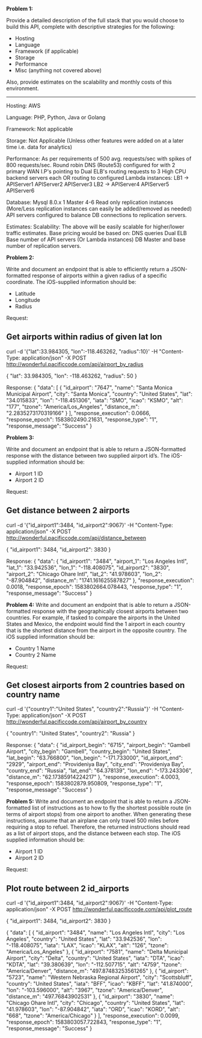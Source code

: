 **Problem 1:**

Provide a detailed description of the full stack that you would choose to build this API, complete with descriptive strategies for the following:

- Hosting
- Language
- Framework (if applicable)
- Storage
- Performance
- Misc (anything not covered above)

Also, provide estimates on the scalability and monthly costs of this environment.
************************************
Hosting:
AWS

Language:
PHP, Python, Java or Golang

Framework: 
Not applicable

Storage:
Not Applicable (Unless other features were added on at a later time i.e. data for analytics)

Performance:
As per requirements of 500 avg. requests/sec with spikes of 800 requests/sec.
Round robin DNS (Route53) configured for with 2 primary WAN I.P's pointing to
Dual ELB's routing requests to 3 High CPU backend servers each OR routing to configured Lambda instances:
LB1 -> APIServer1 APIServer2 APIServer3
LB2 -> APIServer4 APIServer5 APIServer6

Database:
Mysql 8.0.x
1 Master
4-6 Read only replication instances (More/Less replication instances can easily be added/removed as needed)
API servers configured to balance DB connections to replication servers.

Estimates:
Scalability: The above will be easily scalable for higher/lower traffic estimates.
Base pricing would be based on:
DNS queries
Dual ELB
Base number of API servers (Or Lambda instances)
DB Master and base number of replication servers.

**Problem 2:**

Write and document an endpoint that is able to efficiently return a JSON-formatted response of airports within a given radius of a specific coordinate. The iOS-supplied information should be:

- Latitude
- Longitude
- Radius

Request:
## Get airports within radius of given lat lon
curl -d '{"lat":33.984305, "lon":-118.463262, "radius":10}' -H "Content-Type: application/json" -X POST http://wonderful.pacificcode.com/api/airport_by_radius

{
  "lat": 33.984305,
  "lon": -118.463262,
  "radius": 50
}

Response:
{
  "data": [
    {
      "id_airport": "7647",
      "name": "Santa Monica Municipal Airport",
      "city": "Santa Monica",
      "country": "United States",
      "lat": "34.015833",
      "lon": "-118.451306",
      "iata": "SMO",
      "icao": "KSMO",
      "alt": "177",
      "tzone": "America/Los_Angeles",
      "distance_m": "2.2835273170319166"
    }
   ],
  "response_execution": 0.0666,
  "response_epoch": 1583802490.21631,
  "response_type": "1",
  "response_message": "Success"
}

**Problem 3:**

Write and document an endpoint that is able to return a JSON-formatted response with the distance between two supplied airport id’s. The iOS-supplied information should be:

- Airport 1 ID
- Airport 2 ID

Request:
## Get distance between 2 airports
curl -d '{"id_airport1":3484, "id_airport2":9067}' -H "Content-Type: application/json" -X POST http://wonderful.pacificcode.com/api/distance_between

{
  "id_airport1": 3484,
  "id_airport2": 3830
}

Response:
{
  "data": {
    "id_airport1": "3484",
    "airport_1": "Los Angeles Intl",
    "lat_1": "33.942536",
    "lon_1": "-118.408075",
    "id_airport2": "3830",
    "airport_2": "Chicago Ohare Intl",
    "lat_2": "41.978603",
    "lon_2": "-87.904842",
    "distance_m": "1741.161625587827"
  },
  "response_execution": 0.0018,
  "response_epoch": 1583802664.078443,
  "response_type": "1",
  "response_message": "Success"
}

**Problem 4:**
Write and document an endpoint that is able to return a JSON-formatted response with the geographically closest airports between two countries. For example, if tasked to compare the airports in the United States and Mexico, the endpoint would find the 1 airport in each country that is the shortest distance from the airport in the opposite country. The iOS supplied information should be:

- Country 1 Name
- Country 2 Name

Request:
## Get closest airports from 2 countries based on country name
curl -d '{"country1":"United States", "country2":"Russia"}' -H "Content-Type: application/json" -X POST http://wonderful.pacificcode.com/api/airport_by_country

{
  "country1": "United States",
  "country2": "Russia"
}

Response:
{
  "data": {
    "id_airport_begin": "6715",
    "airport_begin": "Gambell Airport",
    "city_begin": "Gambell",
    "country_begin": "United States",
    "lat_begin": "63.766800",
    "lon_begin": "-171.733000",
    "id_airport_end": "2929",
    "airport_end": "Provideniya Bay",
    "city_end": "Provideniya Bay",
    "country_end": "Russia",
    "lat_end": "64.378139",
    "lon_end": "-173.243306",
    "distance_m": "62.17385914224217"
  },
  "response_execution": 4.0003,
  "response_epoch": 1583802879.950809,
  "response_type": "1",
  "response_message": "Success"
}

**Problem 5:**
Write and document an endpoint that is able to return a JSON-formatted list of instructions as to how to fly the shortest possible route (in terms of airport stops) from one airport to another. When generating these instructions, assume that an airplane can only travel 500 miles before requiring a stop to refuel. Therefore, the returned instructions should read as a list of airport stops, and the distance between each stop. The iOS supplied information should be:

- Airport 1 ID
- Airport 2 ID

Request:
## Plot route between 2 id_airports
curl -d '{"id_airport1":3484, "id_airport2":9067}' -H "Content-Type: application/json" -X POST http://wonderful.pacificcode.com/api/plot_route

{
  "id_airport1": 3484,
  "id_airport2": 3830
}

{
  "data": [
    {
      "id_airport": "3484",
      "name": "Los Angeles Intl",
      "city": "Los Angeles",
      "country": "United States",
      "lat": "33.942536",
      "lon": "-118.408075",
      "iata": "LAX",
      "icao": "KLAX",
      "alt": "126",
      "tzone": "America/Los_Angeles"
    },
    {
      "id_airport": "7581",
      "name": "Delta Municipal Airport",
      "city": "Delta",
      "country": "United States",
      "iata": "DTA",
      "icao": "KDTA",
      "lat": "39.380639",
      "lon": "-112.507715",
      "alt": "4759",
      "tzone": "America/Denver",
      "distance_m": "497.87483253561265"
    },
    {
      "id_airport": "5723",
      "name": "Western Nebraska Regional Airport",
      "city": "Scottsbluff",
      "country": "United States",
      "iata": "BFF",
      "icao": "KBFF",
      "lat": "41.874000",
      "lon": "-103.596000",
      "alt": "3967",
      "tzone": "America/Denver",
      "distance_m": "497.76843902531"
    },
    {
      "id_airport": "3830",
      "name": "Chicago Ohare Intl",
      "city": "Chicago",
      "country": "United States",
      "lat": "41.978603",
      "lon": "-87.904842",
      "iata": "ORD",
      "icao": "KORD",
      "alt": "668",
      "tzone": "America/Chicago"
    }
  ],
  "response_execution": 0.0099,
  "response_epoch": 1583803057.722843,
  "response_type": "1",
  "response_message": "Success"
}
